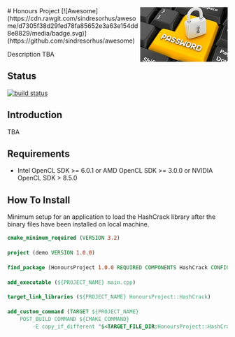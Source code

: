 <img src="project-logo.jpg" align="right" />
# Honours Project [![Awesome](https://cdn.rawgit.com/sindresorhus/awesome/d7305f38d29fed78fa85652e3a63e154dd8e8829/media/badge.svg)](https://github.com/sindresorhus/awesome)

Description TBA

## Status

[![build status](https://gitlab.com/B00233705/Honours-Project/badges/master/build.svg)](https://gitlab.com/B00233705/Honours-Project/commits/master)

## Introduction

TBA

## Requirements

- Intel OpenCL SDK >= 6.0.1 or AMD OpenCL SDK >= 3.0.0 or NVIDIA OpenCL SDK > 8.5.0

## How To Install

Minimum setup for an application to load the HashCrack library after the binary files have been installed on local machine.

``` cmake
cmake_minimum_required (VERSION 3.2)

project (demo VERSION 1.0.0)

find_package (HonoursProject 1.0.0 REQUIRED COMPONENTS HashCrack CONFIG)

add_executable (${PROJECT_NAME} main.cpp)

target_link_libraries (${PROJECT_NAME} HonoursProject::HashCrack)

add_custom_command (TARGET ${PROJECT_NAME} 
	POST_BUILD COMMAND ${CMAKE_COMMAND} 
		-E copy_if_different "$<TARGET_FILE_DIR:HonoursProject::HashCrack>/$<TARGET_FILE_NAME:HonoursProject::HashCrack>" "$<TARGET_FILE_DIR:${PROJECT_NAME}>")
```
